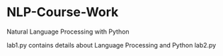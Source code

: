 # NLP-Course-Work

Natural Language Processing with Python

lab1.py contains details about Language Processing and Python
lab2.py  
